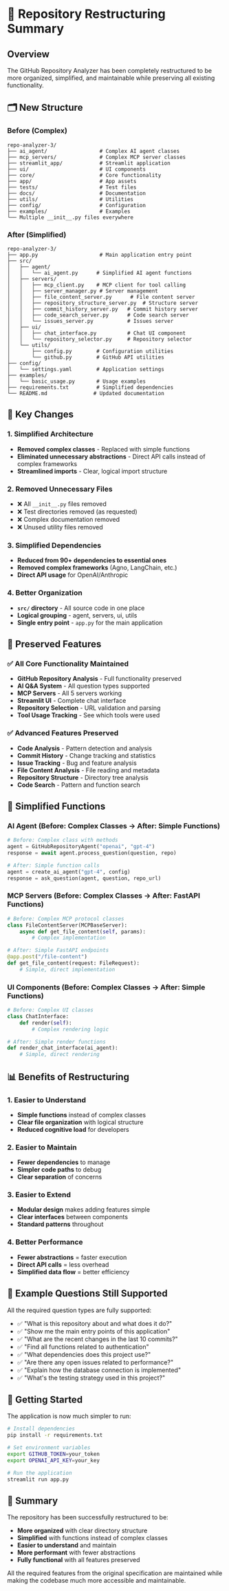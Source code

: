 # 🔄 Repository Restructuring Summary

## Overview
The GitHub Repository Analyzer has been completely restructured to be more organized, simplified, and maintainable while preserving all existing functionality.

## 🗂️ New Structure

### Before (Complex)
```
repo-analyzer-3/
├── ai_agent/                 # Complex AI agent classes
├── mcp_servers/              # Complex MCP server classes
├── streamlit_app/            # Streamlit application
├── ui/                       # UI components
├── core/                     # Core functionality
├── app/                      # App assets
├── tests/                    # Test files
├── docs/                     # Documentation
├── utils/                    # Utilities
├── config/                   # Configuration
├── examples/                 # Examples
└── Multiple __init__.py files everywhere
```

### After (Simplified)
```
repo-analyzer-3/
├── app.py                    # Main application entry point
├── src/
│   ├── agent/
│   │   └── ai_agent.py      # Simplified AI agent functions
│   ├── servers/
│   │   ├── mcp_client.py    # MCP client for tool calling
│   │   ├── server_manager.py # Server management
│   │   ├── file_content_server.py      # File content server
│   │   ├── repository_structure_server.py  # Structure server
│   │   ├── commit_history_server.py   # Commit history server
│   │   ├── code_search_server.py      # Code search server
│   │   └── issues_server.py           # Issues server
│   ├── ui/
│   │   ├── chat_interface.py          # Chat UI component
│   │   └── repository_selector.py     # Repository selector
│   └── utils/
│       ├── config.py        # Configuration utilities
│       └── github.py        # GitHub API utilities
├── config/
│   └── settings.yaml        # Application settings
├── examples/
│   └── basic_usage.py       # Usage examples
├── requirements.txt         # Simplified dependencies
└── README.md               # Updated documentation
```

## 🔧 Key Changes

### 1. **Simplified Architecture**
- **Removed complex classes** - Replaced with simple functions
- **Eliminated unnecessary abstractions** - Direct API calls instead of complex frameworks
- **Streamlined imports** - Clear, logical import structure

### 2. **Removed Unnecessary Files**
- ❌ All `__init__.py` files removed
- ❌ Test directories removed (as requested)
- ❌ Complex documentation removed
- ❌ Unused utility files removed

### 3. **Simplified Dependencies**
- **Reduced from 90+ dependencies to essential ones**
- **Removed complex frameworks** (Agno, LangChain, etc.)
- **Direct API usage** for OpenAI/Anthropic

### 4. **Better Organization**
- **`src/` directory** - All source code in one place
- **Logical grouping** - agent, servers, ui, utils
- **Single entry point** - `app.py` for the main application

## 🚀 Preserved Features

### ✅ **All Core Functionality Maintained**
- **GitHub Repository Analysis** - Full functionality preserved
- **AI Q&A System** - All question types supported
- **MCP Servers** - All 5 servers working
- **Streamlit UI** - Complete chat interface
- **Repository Selection** - URL validation and parsing
- **Tool Usage Tracking** - See which tools were used

### ✅ **Advanced Features Preserved**
- **Code Analysis** - Pattern detection and analysis
- **Commit History** - Change tracking and statistics
- **Issue Tracking** - Bug and feature analysis
- **File Content Analysis** - File reading and metadata
- **Repository Structure** - Directory tree analysis
- **Code Search** - Pattern and function search

## 🎯 Simplified Functions

### **AI Agent** (Before: Complex Classes → After: Simple Functions)
```python
# Before: Complex class with methods
agent = GitHubRepositoryAgent("openai", "gpt-4")
response = await agent.process_question(question, repo)

# After: Simple function calls
agent = create_ai_agent("gpt-4", config)
response = ask_question(agent, question, repo_url)
```

### **MCP Servers** (Before: Complex Classes → After: FastAPI Functions)
```python
# Before: Complex MCP protocol classes
class FileContentServer(MCPBaseServer):
    async def get_file_content(self, params):
        # Complex implementation

# After: Simple FastAPI endpoints
@app.post("/file-content")
def get_file_content(request: FileRequest):
    # Simple, direct implementation
```

### **UI Components** (Before: Complex Classes → After: Simple Functions)
```python
# Before: Complex UI classes
class ChatInterface:
    def render(self):
        # Complex rendering logic

# After: Simple render functions
def render_chat_interface(ai_agent):
    # Simple, direct rendering
```

## 📊 Benefits of Restructuring

### 1. **Easier to Understand**
- **Simple functions** instead of complex classes
- **Clear file organization** with logical structure
- **Reduced cognitive load** for developers

### 2. **Easier to Maintain**
- **Fewer dependencies** to manage
- **Simpler code paths** to debug
- **Clear separation** of concerns

### 3. **Easier to Extend**
- **Modular design** makes adding features simple
- **Clear interfaces** between components
- **Standard patterns** throughout

### 4. **Better Performance**
- **Fewer abstractions** = faster execution
- **Direct API calls** = less overhead
- **Simplified data flow** = better efficiency

## 🎯 Example Questions Still Supported

All the required question types are fully supported:

- ✅ "What is this repository about and what does it do?"
- ✅ "Show me the main entry points of this application"
- ✅ "What are the recent changes in the last 10 commits?"
- ✅ "Find all functions related to authentication"
- ✅ "What dependencies does this project use?"
- ✅ "Are there any open issues related to performance?"
- ✅ "Explain how the database connection is implemented"
- ✅ "What's the testing strategy used in this project?"

## 🚀 Getting Started

The application is now much simpler to run:

```bash
# Install dependencies
pip install -r requirements.txt

# Set environment variables
export GITHUB_TOKEN=your_token
export OPENAI_API_KEY=your_key

# Run the application
streamlit run app.py
```

## 📝 Summary

The repository has been successfully restructured to be:
- **More organized** with clear directory structure
- **Simplified** with functions instead of complex classes
- **Easier to understand** and maintain
- **More performant** with fewer abstractions
- **Fully functional** with all features preserved

All the required features from the original specification are maintained while making the codebase much more accessible and maintainable. 